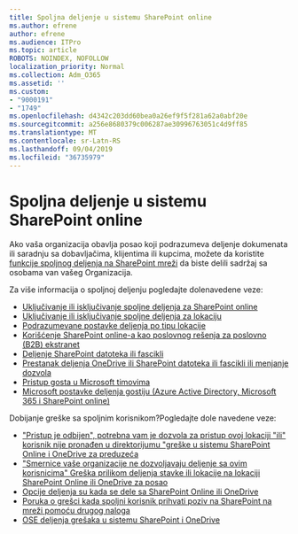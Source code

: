 ```yaml
---
title: Spoljna deljenje u sistemu SharePoint online
ms.author: efrene
author: efrene
ms.audience: ITPro
ms.topic: article
ROBOTS: NOINDEX, NOFOLLOW
localization_priority: Normal
ms.collection: Adm_O365
ms.assetid: ''
ms.custom:
- "9000191"
- "1749"
ms.openlocfilehash: d4342c203dd60bea0a26ef9f5f281a62a0abf20e
ms.sourcegitcommit: a256e8680379c006287ae30996763051c4d9ff85
ms.translationtype: MT
ms.contentlocale: sr-Latn-RS
ms.lasthandoff: 09/04/2019
ms.locfileid: "36735979"
---
```

# <a name="external-sharing-in-sharepoint-online"></a>Spoljna deljenje u sistemu SharePoint online

Ako vaša organizacija obavlja posao koji podrazumeva deljenje dokumenata ili saradnju sa dobavljačima, klijentima ili kupcima, možete da koristite [funkcije spoljnog deljenja na SharePoint mreži](https://docs.microsoft.com/sharepoint/external-sharing-overview) da biste delili sadržaj sa osobama van vašeg Organizacija.

Za više informacija o spoljnoj deljenju pogledajte dolenavedene veze:

- [Uključivanje ili isključivanje spoljne deljenja za SharePoint online](https://docs.microsoft.com/sharepoint/turn-external-sharing-on-or-off)
- [Uključivanje ili isključivanje spoljne deljenja za lokaciju](https://docs.microsoft.com/sharepoint/change-external-sharing-site)
- [Podrazumevane postavke deljenja po tipu lokacije](https://docs.microsoft.com/Office365/Enterprise/microsoft-365-guest-settings#sharepoint-site-level)
- [Korišćenje SharePoint online-a kao poslovnog rešenja za poslovno (B2B) ekstranet](https://docs.microsoft.com/sharepoint/create-b2b-extranet)
- [Deljenje SharePoint datoteka ili fascikli](https://support.office.com/article/share-sharepoint-files-or-folders-1fe37332-0f9a-4719-970e-d2578da4941c)
- [Prestanak deljenja OneDrive ili SharePoint datoteka ili fascikli ili menjanje dozvola](https://support.office.com/article/stop-sharing-onedrive-or-sharepoint-files-or-folders-or-change-permissions-0a36470f-d7fe-40a0-bd74-0ac6c1e13323)
- [Pristup gosta u Microsoft timovima](https://docs.microsoft.com/MicrosoftTeams/guest-access)
- [Microsoft postavke deljenja gostiju (Azure Active Directory, Microsoft 365 i SharePoint online)](https://docs.microsoft.com/Office365/Enterprise/microsoft-365-guest-settings)

Dobijanje greške sa spoljnim korisnikom?Pogledajte dole navedene veze:

- ["Pristup je odbijen", potrebna vam je dozvola za pristup ovoj lokaciji "ili" korisnik nije pronađen u direktorijumu "greške u sistemu SharePoint Online i OneDrive za preduzeća](https://docs.microsoft.com/sharepoint/support/administration/access-denied-or-need-permission-error-sharepoint-online-or-onedrive-for-business)
- ["Smernice vaše organizacije ne dozvoljavaju deljenje sa ovim korisnicima" Greška prilikom deljenja stavke ili lokacije na lokaciji SharePoint Online ili OneDrive za posao](https://docs.microsoft.com/sharepoint/support/administration/organization-policies-do-not-allow-you-to-share-with-users-error)
- [Opcije deljenja su kada se dele sa SharePoint Online ili OneDrive](https://docs.microsoft.com/sharepoint/support/administration/sharing-options-grayed-out-when-sharing-from-sharepoint-online-or-onedrive)
- [Poruka o grešci kada spoljni korisnik prihvati poziv na SharePoint na mreži pomoću drugog naloga](https://docs.microsoft.com/sharepoint/support/sharing-and-permissions/error-when-external-user-accepts-an-invitation-by-using-another-account)
- [OSE deljenja grešaka u sistemu SharePoint i OneDrive](https://docs.microsoft.com/sharepoint/sharepoint-onedrive-error-message)


